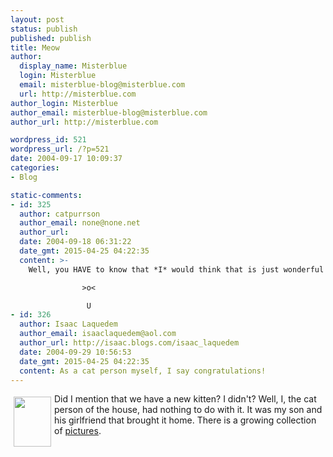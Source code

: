 ```yaml
---
layout: post
status: publish
published: publish
title: Meow
author:
  display_name: Misterblue
  login: Misterblue
  email: misterblue-blog@misterblue.com
  url: http://misterblue.com
author_login: Misterblue
author_email: misterblue-blog@misterblue.com
author_url: http://misterblue.com

wordpress_id: 521
wordpress_url: /?p=521
date: 2004-09-17 10:09:37
categories:
- Blog

static-comments:
- id: 325
  author: catpurrson
  author_email: none@none.net
  author_url: 
  date: 2004-09-18 06:31:22
  date_gmt: 2015-04-25 04:22:35
  content: >-
    Well, you HAVE to know that *I* would think that is just wonderful!  New Kitty!  ^-^

                >o<

                 U
- id: 326
  author: Isaac Laquedem
  author_email: isaaclaquedem@aol.com
  author_url: http://isaac.blogs.com/isaac_laquedem
  date: 2004-09-29 10:56:53
  date_gmt: 2015-04-25 04:22:35
  content: As a cat person myself, I say congratulations!
---
```

<a href="http://pics.misterblue.com/onepic/20040906-Kitten/w480/h640/IMG_5309.jpg"
      target="onepic">
    <img src="http://pics.misterblue.com/20040906-Kitten/60/80/IMG_5309.jpg"
            style="float: left; margin: 5px" height="80" width="60" alt=""/>
</a>
<p>
Did I mention that we have a new kitten?  I didn't?  Well, I, the cat person of the house, had nothing to do with it.
It was my son and his girlfriend that brought it home.
There is a growing collection of
<a href="http://pics.misterblue.com/20040906-Kitten/">pictures</a>.
</p>
